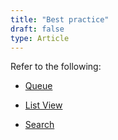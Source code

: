 ```yaml
---
title: "Best practice"
draft: false
type: Article
---
```


Refer to the following:

- [Queue](../Best-Practice/Queue.md)

- [List View](../Best-Practice/List-View.md)

- [Search](../Best-Practice/Search.md)

